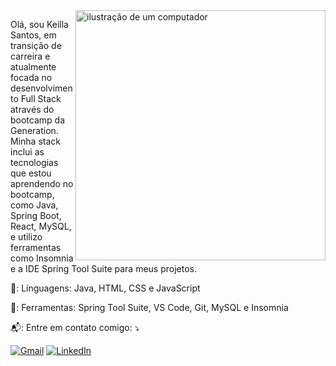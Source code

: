 <img src="https://raw.githubusercontent.com/MicaelliMedeiros/micaellimedeiros/master/image/computer-illustration.png" alt="ilustração de um computador" min-width="400px" max-width="400px" width="400px" align="right">

<p align="left">
  Olá, sou Keilla Santos, em transição de carreira e atualmente focada no desenvolvimento Full Stack através do bootcamp da Generation. Minha stack inclui as tecnologias que estou aprendendo no bootcamp, como Java, Spring Boot, React, MySQL, e utilizo ferramentas como Insomnia e a IDE Spring Tool Suite para meus projetos.
</p>

<p align="left">
  🤖: Linguagens: Java, HTML, CSS e JavaScript
</p>

<p align="left">
  👾: Ferramentas: Spring Tool Suite, VS Code, Git, MySQL e Insomnia 
</p>

<p align="left">
  📬: Entre em contato comigo: ⤵️
</p>

<p align="left">
  <a href="mailto:keyllafsantos1@gmail.com" title="Gmail">
  <img src="https://img.shields.io/badge/-Gmail-FF0000?style=flat-square&labelColor=FF0000&logo=gmail&logoColor=white&link=LINK-DO-SEU-GMAIL" alt="Gmail"/></a>
  <a href="linkedin.com/in/keilla-santos-929b41a4" title="LinkedIn">
  <img src="https://img.shields.io/badge/-Linkedin-0e76a8?style=flat-square&logo=Linkedin&logoColor=white&link=LINK-DO-SEU-LINKEDIN" alt="LinkedIn"/></a>
</p>
